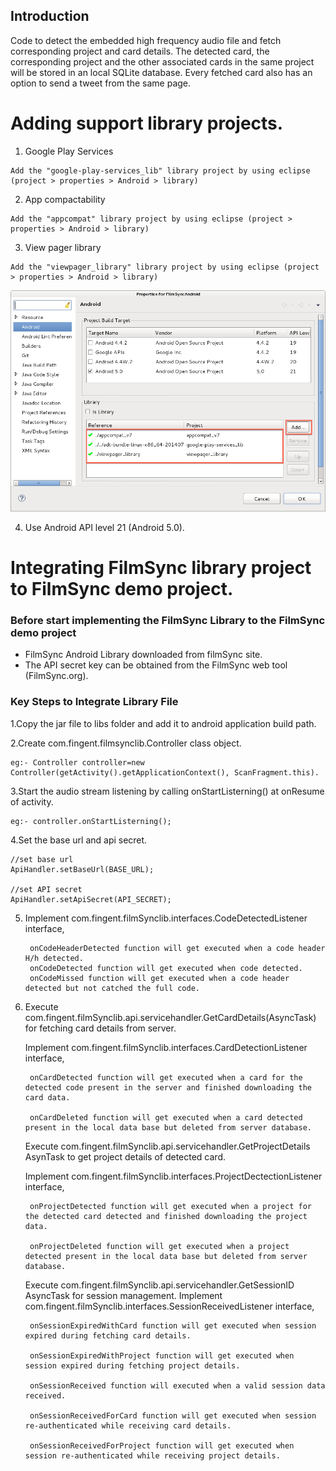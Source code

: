## Introduction

Code to detect the embedded high frequency audio file and fetch corresponding project and card details. The detected card, the corresponding project and the other associated cards in the same project will be stored in an local SQLite database. Every fetched card also has an option to send a tweet from the same page.

# Adding support library projects.

  1) Google Play Services
	
	Add the "google-play-services_lib" library project by using eclipse (project > properties > Android > library)

  2) App compactability

	Add the "appcompat" library project by using eclipse (project > properties > Android > library)
 
  3) View pager library
	
	Add the "viewpager_library" library project by using eclipse (project > properties > Android > library)

![Alt text](filmsync_support_library_add_help.png?raw=true "Support Library Projects")

  4) Use Android API level 21 (Android 5.0).

# Integrating FilmSync library project to FilmSync demo project.

### Before start implementing the FilmSync Library to the FilmSync demo project

* FilmSync Android Library downloaded from filmSync site.
* The API secret key can be obtained from the FilmSync web tool (FilmSync.org).

### Key Steps to Integrate Library File

1.Copy the jar file to libs folder and add it to android application build path.

2.Create com.fingent.filmsynclib.Controller class object.

	eg:- Controller controller=new Controller(getActivity().getApplicationContext(), ScanFragment.this).

3.Start the audio stream listening by calling onStartListerning() at onResume of activity.

	eg:- controller.onStartListerning();

4.Set the base url and api secret.

	//set base url
	ApiHandler.setBaseUrl(BASE_URL);

	//set API secret
	ApiHandler.setApiSecret(API_SECRET);

5. Implement com.fingent.filmSynclib.interfaces.CodeDetectedListener interface, 
	
		onCodeHeaderDetected function will get executed when a code header H/h detected.
		onCodeDetected function will get executed when code detected.
		onCodeMissed function will get executed when a code header detected but not catched the full code.
6. Execute com.fingent.filmSynclib.api.servicehandler.GetCardDetails(AsyncTask) for fetching card details from server. 

	 Implement com.fingent.filmSynclib.interfaces.CardDetectionListener interface,
	
		onCardDetected function will get executed when a card for the detected code present in the server and finished downloading the card data.

		onCardDeleted function will get executed when a card detected present in the local data base but deleted from server database.
 
	 Execute com.fingent.filmSynclib.api.servicehandler.GetProjectDetails AsynTask to get project details of detected card.
	
	 Implement com.fingent.filmSynclib.interfaces.ProjectDectectionListener interface,

		onProjectDetected function will get executed when a project for the detected card detected and finished downloading the project data.
	
		onProjectDeleted function will get executed when a project detected present in the local data base but deleted from server database.

 	Execute com.fingent.filmSynclib.api.servicehandler.GetSessionID AsyncTask for session management.
 	Implement com.fingent.filmSynclib.interfaces.SessionReceivedListener interface,

		onSessionExpiredWithCard function will get executed when session expired during fetching card details.

		onSessionExpiredWithProject function will get executed when session expired during fetching project details.

		onSessionReceived function will executed when a valid session data received.
	
		onSessionReceivedForCard function will get executed when session re-authenticated while receiving card details.

		onSessionReceivedForProject function will get executed when session re-authenticated while receiving project details.

	

	
